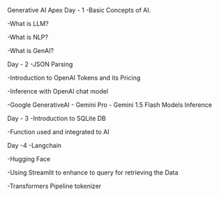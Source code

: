
Generative AI Apex
Day - 1
-Basic Concepts of AI.

-What is LLM?

-What is NLP?

-What is GenAI?

Day - 2
-JSON Parsing

-Introduction to OpenAI Tokens and its Pricing

-Inference with OpenAI chat model

-Google GenerativeAI - Gemini Pro - Gemini 1.5 Flash Models Inference

Day - 3
-Introduction to SQLite DB

-Function used and integrated to AI

Day -4
-Langchain

-Hugging Face

-Using Streamlit to enhance to query for retrieving the Data

-Transformers Pipeline tokenizer
